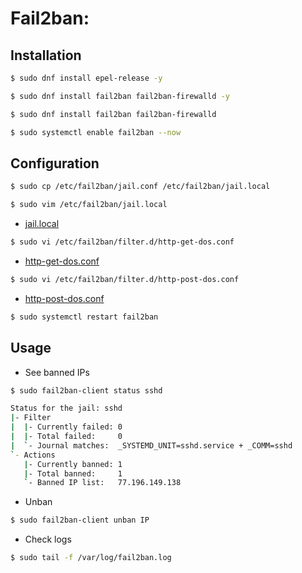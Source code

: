 # Fail2ban:

 ## Installation

```bash
$ sudo dnf install epel-release -y

$ sudo dnf install fail2ban fail2ban-firewalld -y

$ sudo dnf install fail2ban fail2ban-firewalld

$ sudo systemctl enable fail2ban --now
```

## Configuration

```bash
$ sudo cp /etc/fail2ban/jail.conf /etc/fail2ban/jail.local
```

```bash
$ sudo vim /etc/fail2ban/jail.local
```

- [jail.local](/security/fail2ban/etc/fail2ban/jail.local)

```bash
$ sudo vi /etc/fail2ban/filter.d/http-get-dos.conf
```

- [http-get-dos.conf](/security/fail2ban/etc/fail2ban/filter.d/http-get-dos.conf)

```bash
$ sudo vi /etc/fail2ban/filter.d/http-post-dos.conf
```

- [http-post-dos.conf](/security/fail2ban/etc/fail2ban/filter.d/http-post-dos.conf)

```bash
$ sudo systemctl restart fail2ban
```

## Usage

- See banned IPs

```bash
$ sudo fail2ban-client status sshd

Status for the jail: sshd
|- Filter
|  |- Currently failed: 0
|  |- Total failed:     0
|  `- Journal matches:  _SYSTEMD_UNIT=sshd.service + _COMM=sshd
`- Actions
   |- Currently banned: 1
   |- Total banned:     1
   `- Banned IP list:   77.196.149.138
```

- Unban

```bash
$ sudo fail2ban-client unban IP
```

- Check logs

```bash
$ sudo tail -f /var/log/fail2ban.log
```
